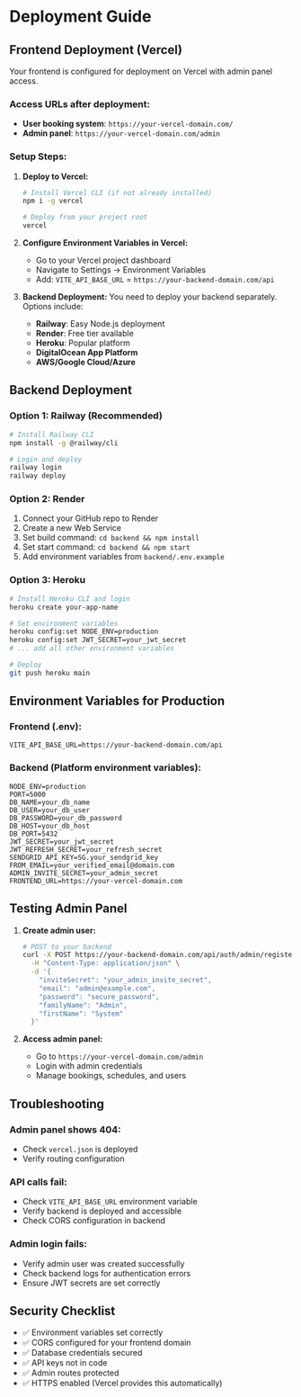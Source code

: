 # Deployment Guide

## Frontend Deployment (Vercel)

Your frontend is configured for deployment on Vercel with admin panel access.

### Access URLs after deployment:
- **User booking system**: `https://your-vercel-domain.com/`
- **Admin panel**: `https://your-vercel-domain.com/admin`

### Setup Steps:

1. **Deploy to Vercel:**
   ```bash
   # Install Vercel CLI (if not already installed)
   npm i -g vercel
   
   # Deploy from your project root
   vercel
   ```

2. **Configure Environment Variables in Vercel:**
   - Go to your Vercel project dashboard
   - Navigate to Settings → Environment Variables
   - Add: `VITE_API_BASE_URL` = `https://your-backend-domain.com/api`

3. **Backend Deployment:**
   You need to deploy your backend separately. Options include:
   - **Railway**: Easy Node.js deployment
   - **Render**: Free tier available
   - **Heroku**: Popular platform
   - **DigitalOcean App Platform**
   - **AWS/Google Cloud/Azure**

## Backend Deployment

### Option 1: Railway (Recommended)
```bash
# Install Railway CLI
npm install -g @railway/cli

# Login and deploy
railway login
railway deploy
```

### Option 2: Render
1. Connect your GitHub repo to Render
2. Create a new Web Service
3. Set build command: `cd backend && npm install`
4. Set start command: `cd backend && npm start`
5. Add environment variables from `backend/.env.example`

### Option 3: Heroku
```bash
# Install Heroku CLI and login
heroku create your-app-name

# Set environment variables
heroku config:set NODE_ENV=production
heroku config:set JWT_SECRET=your_jwt_secret
# ... add all other environment variables

# Deploy
git push heroku main
```

## Environment Variables for Production

### Frontend (.env):
```
VITE_API_BASE_URL=https://your-backend-domain.com/api
```

### Backend (Platform environment variables):
```
NODE_ENV=production
PORT=5000
DB_NAME=your_db_name
DB_USER=your_db_user
DB_PASSWORD=your_db_password
DB_HOST=your_db_host
DB_PORT=5432
JWT_SECRET=your_jwt_secret
JWT_REFRESH_SECRET=your_refresh_secret
SENDGRID_API_KEY=SG.your_sendgrid_key
FROM_EMAIL=your_verified_email@domain.com
ADMIN_INVITE_SECRET=your_admin_secret
FRONTEND_URL=https://your-vercel-domain.com
```

## Testing Admin Panel

1. **Create admin user:**
   ```bash
   # POST to your backend
   curl -X POST https://your-backend-domain.com/api/auth/admin/register \
     -H "Content-Type: application/json" \
     -d '{
       "inviteSecret": "your_admin_invite_secret",
       "email": "admin@example.com",
       "password": "secure_password",
       "familyName": "Admin",
       "firstName": "System"
     }'
   ```

2. **Access admin panel:**
   - Go to `https://your-vercel-domain.com/admin`
   - Login with admin credentials
   - Manage bookings, schedules, and users

## Troubleshooting

### Admin panel shows 404:
- Check `vercel.json` is deployed
- Verify routing configuration

### API calls fail:
- Check `VITE_API_BASE_URL` environment variable
- Verify backend is deployed and accessible
- Check CORS configuration in backend

### Admin login fails:
- Verify admin user was created successfully
- Check backend logs for authentication errors
- Ensure JWT secrets are set correctly

## Security Checklist

- ✅ Environment variables set correctly
- ✅ CORS configured for your frontend domain
- ✅ Database credentials secured
- ✅ API keys not in code
- ✅ Admin routes protected
- ✅ HTTPS enabled (Vercel provides this automatically)
